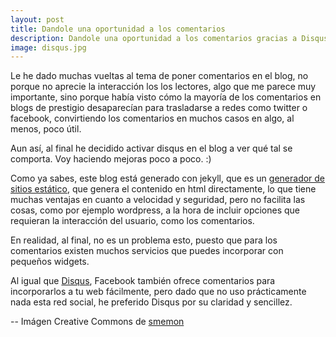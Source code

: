 ```yaml
---
layout: post
title: Dandole una oportunidad a los comentarios
description: Dandole una oportunidad a los comentarios gracias a Disqus.
image: disqus.jpg
---
```


Le he dado muchas vueltas al tema de poner comentarios en el blog, no porque no aprecie la interacción los los lectores, algo que me parece muy importante, sino porque había visto cómo la mayoría de los comentarios en blogs de prestigio desaparecían para trasladarse a redes como twitter o facebook, convirtiendo los comentarios en muchos casos en algo, al menos, poco útil.

Aun así, al final he decidido activar disqus en el blog a ver qué tal se comporta. Voy haciendo mejoras poco a poco. :)

Como ya sabes, este blog está generado con jekyll, que es un [generador de sitios estático][1], que genera el contenido en html directamente, lo que tiene muchas ventajas en cuanto a velocidad y seguridad, pero no facilita las cosas, como por ejemplo wordpress, a la hora de incluir opciones que requieran la interacción del usuario, como los comentarios.

En realidad, al final, no es un problema esto, puesto que para los comentarios existen muchos servicios que puedes incorporar con pequeños widgets.

Al igual que [Disqus][2], Facebook también ofrece comentarios para incorporarlos a tu web fácilmente, pero dado que no uso prácticamente nada esta red social, he preferido Disqus por su claridad y sencillez.

-- Imágen Creative Commons de [smemon][3]

[1]: http://ant.onio.org/2013/02/generadores-de-sitios-estaticos.html
[2]: http://disqus.com
[3]: http://www.flickr.com/photos/smemon/